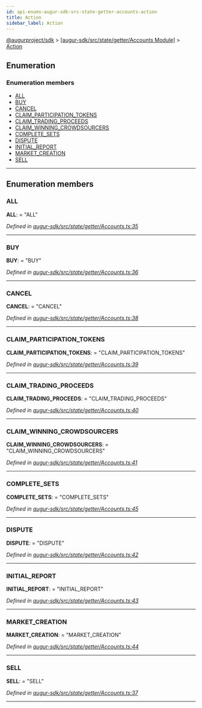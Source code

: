 ```yaml
---
id: api-enums-augur-sdk-src-state-getter-accounts-action
title: Action
sidebar_label: Action
---
```


[@augurproject/sdk](api-readme.md) > [[augur-sdk/src/state/getter/Accounts Module]](api-modules-augur-sdk-src-state-getter-accounts-module.md) > [Action](api-enums-augur-sdk-src-state-getter-accounts-action.md)

## Enumeration

### Enumeration members

* [ALL](api-enums-augur-sdk-src-state-getter-accounts-action.md#all)
* [BUY](api-enums-augur-sdk-src-state-getter-accounts-action.md#buy)
* [CANCEL](api-enums-augur-sdk-src-state-getter-accounts-action.md#cancel)
* [CLAIM_PARTICIPATION_TOKENS](api-enums-augur-sdk-src-state-getter-accounts-action.md#claim_participation_tokens)
* [CLAIM_TRADING_PROCEEDS](api-enums-augur-sdk-src-state-getter-accounts-action.md#claim_trading_proceeds)
* [CLAIM_WINNING_CROWDSOURCERS](api-enums-augur-sdk-src-state-getter-accounts-action.md#claim_winning_crowdsourcers)
* [COMPLETE_SETS](api-enums-augur-sdk-src-state-getter-accounts-action.md#complete_sets)
* [DISPUTE](api-enums-augur-sdk-src-state-getter-accounts-action.md#dispute)
* [INITIAL_REPORT](api-enums-augur-sdk-src-state-getter-accounts-action.md#initial_report)
* [MARKET_CREATION](api-enums-augur-sdk-src-state-getter-accounts-action.md#market_creation)
* [SELL](api-enums-augur-sdk-src-state-getter-accounts-action.md#sell)

---

## Enumeration members

<a id="all"></a>

###  ALL

**ALL**:  = "ALL"

*Defined in [augur-sdk/src/state/getter/Accounts.ts:35](https://github.com/AugurProject/augur/blob/304ca83772/packages/augur-sdk/src/state/getter/Accounts.ts#L35)*

___
<a id="buy"></a>

###  BUY

**BUY**:  = "BUY"

*Defined in [augur-sdk/src/state/getter/Accounts.ts:36](https://github.com/AugurProject/augur/blob/304ca83772/packages/augur-sdk/src/state/getter/Accounts.ts#L36)*

___
<a id="cancel"></a>

###  CANCEL

**CANCEL**:  = "CANCEL"

*Defined in [augur-sdk/src/state/getter/Accounts.ts:38](https://github.com/AugurProject/augur/blob/304ca83772/packages/augur-sdk/src/state/getter/Accounts.ts#L38)*

___
<a id="claim_participation_tokens"></a>

###  CLAIM_PARTICIPATION_TOKENS

**CLAIM_PARTICIPATION_TOKENS**:  = "CLAIM_PARTICIPATION_TOKENS"

*Defined in [augur-sdk/src/state/getter/Accounts.ts:39](https://github.com/AugurProject/augur/blob/304ca83772/packages/augur-sdk/src/state/getter/Accounts.ts#L39)*

___
<a id="claim_trading_proceeds"></a>

###  CLAIM_TRADING_PROCEEDS

**CLAIM_TRADING_PROCEEDS**:  = "CLAIM_TRADING_PROCEEDS"

*Defined in [augur-sdk/src/state/getter/Accounts.ts:40](https://github.com/AugurProject/augur/blob/304ca83772/packages/augur-sdk/src/state/getter/Accounts.ts#L40)*

___
<a id="claim_winning_crowdsourcers"></a>

###  CLAIM_WINNING_CROWDSOURCERS

**CLAIM_WINNING_CROWDSOURCERS**:  = "CLAIM_WINNING_CROWDSOURCERS"

*Defined in [augur-sdk/src/state/getter/Accounts.ts:41](https://github.com/AugurProject/augur/blob/304ca83772/packages/augur-sdk/src/state/getter/Accounts.ts#L41)*

___
<a id="complete_sets"></a>

###  COMPLETE_SETS

**COMPLETE_SETS**:  = "COMPLETE_SETS"

*Defined in [augur-sdk/src/state/getter/Accounts.ts:45](https://github.com/AugurProject/augur/blob/304ca83772/packages/augur-sdk/src/state/getter/Accounts.ts#L45)*

___
<a id="dispute"></a>

###  DISPUTE

**DISPUTE**:  = "DISPUTE"

*Defined in [augur-sdk/src/state/getter/Accounts.ts:42](https://github.com/AugurProject/augur/blob/304ca83772/packages/augur-sdk/src/state/getter/Accounts.ts#L42)*

___
<a id="initial_report"></a>

###  INITIAL_REPORT

**INITIAL_REPORT**:  = "INITIAL_REPORT"

*Defined in [augur-sdk/src/state/getter/Accounts.ts:43](https://github.com/AugurProject/augur/blob/304ca83772/packages/augur-sdk/src/state/getter/Accounts.ts#L43)*

___
<a id="market_creation"></a>

###  MARKET_CREATION

**MARKET_CREATION**:  = "MARKET_CREATION"

*Defined in [augur-sdk/src/state/getter/Accounts.ts:44](https://github.com/AugurProject/augur/blob/304ca83772/packages/augur-sdk/src/state/getter/Accounts.ts#L44)*

___
<a id="sell"></a>

###  SELL

**SELL**:  = "SELL"

*Defined in [augur-sdk/src/state/getter/Accounts.ts:37](https://github.com/AugurProject/augur/blob/304ca83772/packages/augur-sdk/src/state/getter/Accounts.ts#L37)*

___

